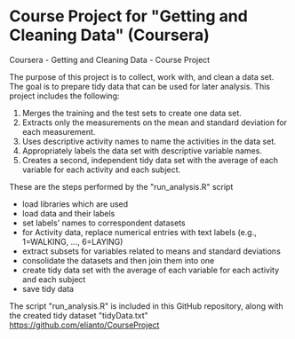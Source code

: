 Course Project for "Getting and Cleaning Data" (Coursera)
==============

Coursera - Getting and Cleaning Data - Course Project

The purpose of this project is to collect, work with, and clean a data set.
The goal is to prepare tidy data that can be used for later analysis.
This project includes the following:
  1) Merges the training and the test sets to create one data set.
  2) Extracts only the measurements on the mean and standard deviation for
     each measurement.
  3) Uses descriptive activity names to name the activities in the data set.
  4) Appropriately labels the data set with descriptive variable names.
  5) Creates a second, independent tidy data set with the average of each
     variable for each activity and each subject.

These are the steps performed by the "run_analysis.R" script

- load libraries which are used
- load data and their labels
- set labels' names to correspondent datasets
- for Activity data, replace numerical entries with text labels (e.g., 1=WALKING, ..., 6=LAYING)
- extract subsets for variables related to means and standard deviations
- consolidate the datasets and then join them into one
- create tidy data set with the average of each variable for each activity and each subject
- save tidy data

The script "run_analysis.R" is included in this GitHub repository, along with the created tidy dataset "tidyData.txt"
<https://github.com/elianto/CourseProject>
